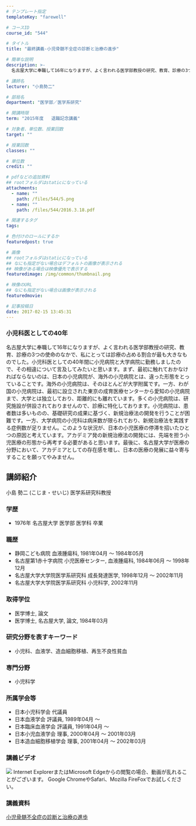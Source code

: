 ```yaml
---
# テンプレート指定
templateKey: "farewell"

# コースID
course_id: "544"

# タイトル
title: "最終講義-小児骨髄不全症の診断と治療の進歩"

# 簡単な説明
description: >-
  名古屋大学に奉職して16年になりますが、よく言われる医学部教授の研究、教育、診療の3つの使命のなかで、私にとっては診療の占める割合が最も大きなものでした。小児科医としての40年間に小児病院と大学病...

# 講師名
lecturer: "小島勢二"

# 部局名
department: "医学部／医学系研究"

# 開講時限
term: "2015年度	退職記念講義"

# 対象者、単位数、授業回数
target: ""

# 授業回数
classes: ""

# 単位数
credit: ""

# pdfなどの追加資料
## rootフォルダはstaticになっている
attachments: 
  - name: "" 
    path: /files/544/5.png
  - name: "" 
    path: /files/544/2016.3.18.pdf

# 関連するタグ
tags:

# 色付けのロールにするか
featuredpost: true

# 画像
## rootフォルダはstaticになっている
## なにも指定がない場合はデフォルトの画像が表示される
## 映像がある場合は映像優先で表示する
featuredimage: /img/common/thumbnail.png

# 映像のURL
## なにも指定がない場合は画像が表示される
featuredmovie: 

# 記事投稿日
date: 2017-02-15 13:45:31
---
```


### 小児科医としての40年

名古屋大学に奉職して16年になりますが、よく言われる医学部教授の研究、教育、診療の3つの使命のなかで、私にとっては診療の占める割合が最も大きなものでした。小児科医としての40年間に小児病院と大学病院に勤務しましたので、その相違について言及してみたいと思います。まず、最初に触れておかなければならないのは、日本の小児病院が、海外の小児病院とは、違った形態をとっていることです。海外の小児病院は、そのほとんどが大学附属です。一方、わが国の小児病院は、最初に設立された東京の成育医療センターから愛知の小児病院まで、大学とは独立しており、距離的にも離れています。多くの小児病院は、研究施設が併設されておりませんので、診療に特化しております。小児病院は、患者数は多いものの、基礎研究の成果に基づく、新規治療法の開発を行うことが困難です。一方、大学病院の小児科は病床数が限られており、新規治療法を実践する症例数が足りません。このような状況が、日本の小児医療の停滞を招いたひとつの原因と考えています。アカデミア発の新規治療法の開発には、先端を担う小児医療の形態から再考する必要があると思います。最後に、名古屋大学が医療の分野において、アカデミアとしての存在感を増し、日本の医療の発展に益々寄与することを願ってやみません。


## 講師紹介

小島 勢二 (こじま・せいじ) 医学系研究科教授

### 学歴

* 1976年 名古屋大学 医学部 医学科 卒業

### 職歴

* 静岡こども病院 血液腫瘍科, 1981年04月 ～ 1984年05月
* 名古屋第1赤十字病院 小児医療センター, 血液腫瘍科, 1984年06月 ～ 1998年12月
* 名古屋大学大学院医学系研究科 成長発達医学, 1998年12月 ～ 2002年11月
* 名古屋大学大学院医学系研究科 小児科学, 2002年11月

### 取得学位

* 医学博士, 論文
* 医学博士, 名古屋大学, 論文, 1984年03月

### 研究分野を表すキーワード

* 小児科、血液学、造血細胞移植、再生不良性貧血

### 専門分野

* 小児科学

### 所属学会等

* 日本小児科学会 代議員
* 日本血液学会 評議員, 1989年04月 ～
* 日本臨床血液学会 評議員, 1991年04月 ～
* 日本小児血液学会 理事, 2000年04月 ～ 2001年03月
* 日本造血細胞移植学会 理事, 2001年04月 ～ 2002年03月


### 講義ビデオ

![](/files/544/5.png) Internet ExplorerまたはMicrosoft Edgeからの閲覧の場合、動画が乱れることがございます。
Google ChromeやSafari、Mozilla FireFoxでお試しください。

### 講義資料

[小児骨髄不全症の診断と治療の進歩](/files/544/2016.3.18.pdf) 
